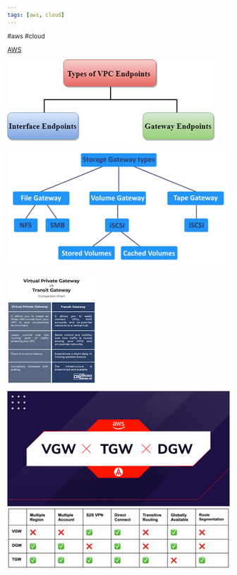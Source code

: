 ```yaml
---
tags: [aws, cloud]
---
```


#aws #cloud 

[AWS](Cloud%20Computing/AWS/AWS.md)

![](Attachments/Pasted%20image%2020230311185123.png)


![](Attachments/Pasted%20image%2020230311185132.png)

![](Attachments/Pasted%20image%2020230311185316.png)

![](Attachments/Pasted%20image%2020230311185337.png)
![](Attachments/Pasted%20image%2020230311185351.png)